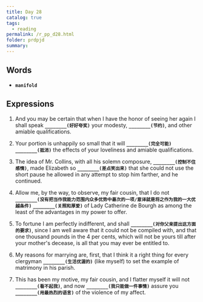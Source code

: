 ```yaml
---
title: Day 28
catalog: true
tags: 
  - reading
permalink: /r_pp_d28.html
folder: prdpjd
summary: 
---
```


## Words

-   <b data-toggle="tooltip" data-original-title="{{site.data.glossary.manifold}}">`manifold`</b>


## Expressions

1.  And you may be certain that when I have the honor of seeing her again I shall speak <b data-toggle="tooltip" data-original-title="{{site.data.answers.d28_a}}">`________(好好夸奖)`</b> your modesty, <b data-toggle="tooltip" data-original-title="{{site.data.answers.d28_a2}}">`________(节约)`</b>, and other amiable qualifications.

2.  Your portion is unhappily so small that it will <b data-toggle="tooltip" data-original-title="{{site.data.answers.d28_b}}">`________(完全可能)`</b> <b data-toggle="tooltip" data-original-title="{{site.data.answers.d28_b2}}">`________(抵消)`</b> the effects of your loveliness and amiable qualifications.

3.  The idea of Mr. Collins, with all his solemn composure, <b data-toggle="tooltip" data-original-title="{{site.data.answers.d28_c}}">`________(控制不住感情)`</b>, made Elizabeth so <b data-toggle="tooltip" data-original-title="{{site.data.answers.d28_c2}}">`________(差点笑出来)`</b> that she could not use the short pause he allowed in any attempt to stop him farther, and he continued.

4.  Allow me, by the way, to observe, my fair cousin, that I do not <b data-toggle="tooltip" data-original-title="{{site.data.answers.d28_d}}">`________(没有把当作我能力范围内众多优势中最次的一项/意译就是将之作为我的一大优越条件)`</b> <b data-toggle="tooltip" data-original-title="{{site.data.answers.d28_d2}}">`________(关照和厚爱)`</b> of Lady Catherine de Bourgh as among the least of the advantages in my power to offer.

5.  To fortune I am perfectly indifferent, and shall <b data-toggle="tooltip" data-original-title="{{site.data.answers.d28_e}}">`________(对你父亲提出这方面的要求)`</b>, since I am well aware that it could not be compiled with, and that one thousand pounds in the 4 per cents, which will not be yours till after your mother's decease, is all that you may ever be entitled to.

6.  My reasons for marrying are, first, that I think it a right thing for every clergyman <b data-toggle="tooltip" data-original-title="{{site.data.answers.d28_f}}">`________(生活优渥的)`</b> (like myself) to set the example of matrimony in his parish.

7.  This has been my motive, my fair cousin, and I flatter myself it will not <b data-toggle="tooltip" data-original-title="{{site.data.answers.d28_g}}">`________(看不起我)`</b>, and now <b data-toggle="tooltip" data-original-title="{{site.data.answers.d28_g2}}">`________(我只能做一件事情)`</b> assure you <b data-toggle="tooltip" data-original-title="{{site.data.answers.d28_g3}}">`________(用最热烈的语言)`</b> of the violence of my affect.

